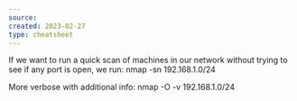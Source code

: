 ```yaml
---
source: 
created: 2023-02-27
type: cheatsheet
---
```


If we want to run a quick scan of machines in our network without trying to see if any port is open, we run:
nmap -sn 192.168.1.0/24

More verbose with additional info:
nmap -O -v 192.168.1.0/24